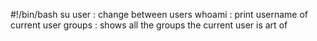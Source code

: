 #!/bin/bash
su user : change between users
whoami : print username of current user
groups : shows all the groups the current user is art of

